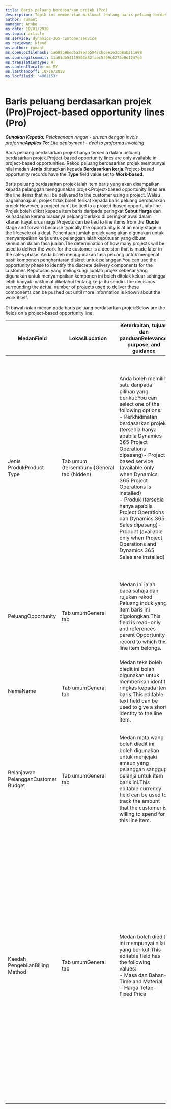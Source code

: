 ```yaml
---
title: Baris peluang berdasarkan projek (Pro)
description: Topik ini memberikan maklumat tentang baris peluang berdasarkan projek. (Pro)
author: rumant
manager: Annbe
ms.date: 10/01/2020
ms.topic: article
ms.service: dynamics-365-customerservice
ms.reviewer: kfend
ms.author: rumant
ms.openlocfilehash: 1a688b9bed5a38e7b5947cbcee1e3cb8ab211e98
ms.sourcegitcommit: 11a61db54119503e82faec5f99c4273e8d1247e5
ms.translationtype: HT
ms.contentlocale: ms-MY
ms.lasthandoff: 10/16/2020
ms.locfileid: "4081153"
---
```

# <a name="project-based-opportunity-lines-pro"></a><span data-ttu-id="477d7-104">Baris peluang berdasarkan projek (Pro)</span><span class="sxs-lookup"><span data-stu-id="477d7-104">Project-based opportunity lines (Pro)</span></span>

<span data-ttu-id="477d7-105">_**Gunakan Kepada:** Pelaksanaan ringan - urusan dengan invois proforma_</span><span class="sxs-lookup"><span data-stu-id="477d7-105">_**Applies To:** Lite deployment - deal to proforma invoicing_</span></span>

<span data-ttu-id="477d7-106">Baris peluang berdasarkan projek hanya tersedia dalam peluang berdasarkan projek.</span><span class="sxs-lookup"><span data-stu-id="477d7-106">Project-based opportunity lines are only available in project-based opportunities.</span></span> <span data-ttu-id="477d7-107">Rekod peluang berdasarkan projek mempunyai nilai medan **Jenis** ditetapkan kepada **Berdasarkan kerja**.</span><span class="sxs-lookup"><span data-stu-id="477d7-107">Project-based opportunity records have the **Type** field value set to **Work-based**.</span></span>

<span data-ttu-id="477d7-108">Baris peluang berdasarkan projek ialah item baris yang akan disampaikan kepada pelanggan menggunakan projek.</span><span class="sxs-lookup"><span data-stu-id="477d7-108">Project-based opportunity lines are the line items that will be delivered to the customer using a project.</span></span> <span data-ttu-id="477d7-109">Walau bagaimanapun, projek tidak boleh terikat kepada baris peluang berdasarkan projek.</span><span class="sxs-lookup"><span data-stu-id="477d7-109">However, a project can't be tied to a project-based opportunity line.</span></span> <span data-ttu-id="477d7-110">Projek boleh diikat kepada item baris daripada peringkat **Sebut Harga** dan ke hadapan kerana biasanya peluang berlaku di peringkat awal dalam kitaran hayat urus niaga.</span><span class="sxs-lookup"><span data-stu-id="477d7-110">Projects can be tied to line items from the **Quote** stage and forward because typically the opportunity is at an early stage in the lifecycle of a deal.</span></span> <span data-ttu-id="477d7-111">Penentuan jumlah projek yang akan digunakan untuk menyampaikan kerja untuk pelanggan ialah keputusan yang dibuat kemudian dalam fasa jualan.</span><span class="sxs-lookup"><span data-stu-id="477d7-111">The determination of how many projects will be used to deliver the work for the customer is a decision that is made later in the sales phase.</span></span> <span data-ttu-id="477d7-112">Anda boleh menggunakan fasa peluang untuk mengenal pasti komponen penghantaran diskret untuk pelanggan.</span><span class="sxs-lookup"><span data-stu-id="477d7-112">You can use the opportunity phase to identify the discrete delivery components for the customer.</span></span> <span data-ttu-id="477d7-113">Keputusan yang melingkungi jumlah projek sebenar yang digunakan untuk menyampaikan komponen ini boleh ditolak keluar sehingga lebih banyak maklumat diketahui tentang kerja itu sendiri.</span><span class="sxs-lookup"><span data-stu-id="477d7-113">The decisions surrounding the actual number of projects used to deliver these components can be pushed out until more information is known about the work itself.</span></span>

<span data-ttu-id="477d7-114">Di bawah ialah medan pada baris peluang berdasarkan projek:</span><span class="sxs-lookup"><span data-stu-id="477d7-114">Below are the fields on a project-based opportunity line:</span></span>

| <span data-ttu-id="477d7-115">**Medan**</span><span class="sxs-lookup"><span data-stu-id="477d7-115">**Field**</span></span> | <span data-ttu-id="477d7-116">**Lokasi**</span><span class="sxs-lookup"><span data-stu-id="477d7-116">**Location**</span></span> | <span data-ttu-id="477d7-117">**Keterkaitan, tujuan dan panduan**</span><span class="sxs-lookup"><span data-stu-id="477d7-117">**Relevance, purpose, and guidance**</span></span> | <span data-ttu-id="477d7-118">**Kesan hiliran**</span><span class="sxs-lookup"><span data-stu-id="477d7-118">**Downstream impact**</span></span> |
| --- | --- | --- | --- |
| <span data-ttu-id="477d7-119">Jenis Produk</span><span class="sxs-lookup"><span data-stu-id="477d7-119">Product Type</span></span> | <span data-ttu-id="477d7-120">Tab umum (tersembunyi)</span><span class="sxs-lookup"><span data-stu-id="477d7-120">General tab (hidden)</span></span> | <span data-ttu-id="477d7-121">Anda boleh memilih satu daripada pilihan yang berikut:</span><span class="sxs-lookup"><span data-stu-id="477d7-121">You can select one of the following options:</span></span></br><span data-ttu-id="477d7-122">- Perkhidmatan berdasarkan projek (tersedia hanya apabila Dynamics 365 Project Operations dipasang)</span><span class="sxs-lookup"><span data-stu-id="477d7-122">- Project-based service (available only when Dynamics 365 Project Operations is installed)</span></span></br><span data-ttu-id="477d7-123">- Produk (tersedia hanya apabila Project Operations dan Dynamics 365 Sales dipasang)</span><span class="sxs-lookup"><span data-stu-id="477d7-123">- Product (available only when Project Operations and Dynamics 365 Sales are installed)</span></span> | <span data-ttu-id="477d7-124">Nilai medan ini ditetapkan kepada **Peluang berdasarkan projek** apabila anda mencipta baris peluang berdasarkan projek daripada grid baris berdasarkan projek pada Peluang.</span><span class="sxs-lookup"><span data-stu-id="477d7-124">The value of this field is set to **Project-based service** when you create a project-based opportunity line from the project-based lines grid on the Opportunity.</span></span> <br> <span data-ttu-id="477d7-125">Jika anda mengubah atau menulis ganti nilai ini, kefungsian projek tidak akan didayakan pada item baris berdasarkan projek anda.</span><span class="sxs-lookup"><span data-stu-id="477d7-125">If you change or override this value, the project functionality won't be enabled on your project-based line items.</span></span> |
| <span data-ttu-id="477d7-126">Peluang</span><span class="sxs-lookup"><span data-stu-id="477d7-126">Opportunity</span></span> | <span data-ttu-id="477d7-127">Tab umum</span><span class="sxs-lookup"><span data-stu-id="477d7-127">General tab</span></span> | <span data-ttu-id="477d7-128">Medan ini ialah baca sahaja dan rujukan rekod Peluang induk yang item baris ini digolongkan.</span><span class="sxs-lookup"><span data-stu-id="477d7-128">This field is read-only and references parent Opportunity record to which this line item belongs.</span></span> | <span data-ttu-id="477d7-129">Tiada kesan hiliran daripada medan ini.</span><span class="sxs-lookup"><span data-stu-id="477d7-129">There is no downstream impact from this field.</span></span> |
| <span data-ttu-id="477d7-130">Nama</span><span class="sxs-lookup"><span data-stu-id="477d7-130">Name</span></span> | <span data-ttu-id="477d7-131">Tab umum</span><span class="sxs-lookup"><span data-stu-id="477d7-131">General tab</span></span> | <span data-ttu-id="477d7-132">Medan teks boleh diedit ini boleh digunakan untuk memberikan identiti ringkas kepada item baris.</span><span class="sxs-lookup"><span data-stu-id="477d7-132">This editable text field can be used to give a short identity to the line item.</span></span> | <span data-ttu-id="477d7-133">Nilai ini dibawa ke dalam baris sebut harga apabila anda mencipta sebut harga daripada peluang ini.</span><span class="sxs-lookup"><span data-stu-id="477d7-133">This value is carried over to the quote line when you create a quote from this opportunity.</span></span> |
| <span data-ttu-id="477d7-134">Belanjawan Pelanggan</span><span class="sxs-lookup"><span data-stu-id="477d7-134">Customer Budget</span></span> | <span data-ttu-id="477d7-135">Tab umum</span><span class="sxs-lookup"><span data-stu-id="477d7-135">General tab</span></span> | <span data-ttu-id="477d7-136">Medan mata wang boleh diedit ini boleh digunakan untuk menjejaki amaun yang pelanggan sanggup belanja untuk item baris ini.</span><span class="sxs-lookup"><span data-stu-id="477d7-136">This editable currency field can be used to track the amount that the customer is willing to spend for this line item.</span></span> | <span data-ttu-id="477d7-137">Nilai ini dibawa ke dalam medan yang sepadan pada baris sebut harga apabila anda mencipta sebut harga daripada peluang ini.</span><span class="sxs-lookup"><span data-stu-id="477d7-137">This value is carried over to the corresponding field on the quote line when you create a quote from this opportunity.</span></span> |
| <span data-ttu-id="477d7-138">Kaedah Pengebilan</span><span class="sxs-lookup"><span data-stu-id="477d7-138">Billing Method</span></span> | <span data-ttu-id="477d7-139">Tab umum</span><span class="sxs-lookup"><span data-stu-id="477d7-139">General tab</span></span> | <span data-ttu-id="477d7-140">Medan boleh diedit ini mempunyai nilai yang berikut:</span><span class="sxs-lookup"><span data-stu-id="477d7-140">This editable field has the following values:</span></span></br><span data-ttu-id="477d7-141">- Masa dan Bahan</span><span class="sxs-lookup"><span data-stu-id="477d7-141">- Time and Material</span></span></br><span data-ttu-id="477d7-142">- Harga Tetap</span><span class="sxs-lookup"><span data-stu-id="477d7-142">- Fixed Price</span></span> | <span data-ttu-id="477d7-143">Nilai ini dibawa ke dalam medan yang sepadan pada baris sebut harga apabila anda mencipta sebut harga daripada peluang ini.</span><span class="sxs-lookup"><span data-stu-id="477d7-143">This value is carried over to the corresponding field on the quote line when you create a quote from this opportunity.</span></span> <span data-ttu-id="477d7-144">Selepas baris sebut harga dicipta, medan dikunci dan tidak boleh diubah.</span><span class="sxs-lookup"><span data-stu-id="477d7-144">After the quote line is created, the field is locked and can't be changed.</span></span> <span data-ttu-id="477d7-145">Peruntukkan nilai medan ini setepat yang mungkin.</span><span class="sxs-lookup"><span data-stu-id="477d7-145">Assign this field value as accurately as possible.</span></span> <span data-ttu-id="477d7-146">Jika anda perlu mengubah nilai medan ini pada baris sebut harga, padamkan dan cipta semula baris sebut harga.</span><span class="sxs-lookup"><span data-stu-id="477d7-146">If you need to change the value of this field on the quote line, delete and re-create the quote line.</span></span> |
